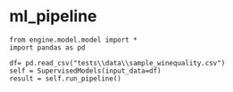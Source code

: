 # ml_pipeline

```angular2html
from engine.model.model import *
import pandas as pd

df= pd.read_csv("tests\\data\\sample_winequality.csv")
self = SupervisedModels(input_data=df)
result = self.run_pipeline()


```